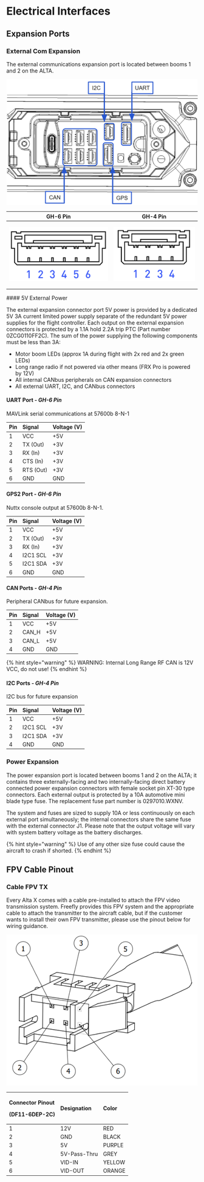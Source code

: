 # Electrical Interfaces

## Expansion Ports

### External Com Expansion

The external communications expansion port is located between booms 1 and 2 on the ALTA.

![](../../../.gitbook/assets/screenshot_54.png)

<table>
  <thead>
    <tr>
      <th style="text-align:center">GH-6 Pin</th>
      <th style="text-align:center">GH-4 Pin</th>
    </tr>
  </thead>
  <tbody>
    <tr>
      <td style="text-align:center">
        <p></p>
        <p>
          <img src="../../../.gitbook/assets/screenshot_53.png" alt/>
        </p>
      </td>
      <td style="text-align:center">
        <p></p>
        <p>
          <img src="../../../.gitbook/assets/screenshot_52.png" alt/>
        </p>
      </td>
    </tr>
  </tbody>
</table>#### 5V External Power

The external expansion connector port 5V power is provided by a dedicated 5V 3A current limited power supply separate of the redundant 5V power supplies for the flight controller. Each output on the external expansion connectors is protected by a 1.1A hold 2.2A trip PTC \(Part number 0ZCG0110FF2C\). The sum of the power supplying the following components must be less than 3A:

* Motor boom LEDs \(approx 1A during flight with 2x red and 2x green LEDs\)
* Long range radio if not powered via other means \(FRX Pro is powered by 12V\)
* All internal CANbus peripherals on CAN expansion connectors
* All external UART, I2C, and CANbus connectors

#### UART Port - _GH-6 Pin_

MAVLink serial communications at 57600b 8-N-1

| Pin | Signal | Voltage \(V\) |
| :--- | :--- | :--- |
| 1 | VCC | +5V |
| 2 | TX \(Out\) | +3V |
| 3 | RX \(In\) | +3V |
| 4 | CTS \(In\) | +3V |
| 5 | RTS \(Out\) | +3V |
| 6 | GND | GND |

#### GPS2 Port _- GH-6 Pin_

Nuttx console output at 57600b 8-N-1.

| Pin | Signal | Voltage \(V\) |
| :--- | :--- | :--- |
| 1 | VCC | +5V |
| 2 | TX \(Out\) | +3V |
| 3 | RX \(In\) | +3V |
| 4 | I2C1 SCL | +3V |
| 5 | I2C1 SDA | +3V |
| 6 | GND | GND |

#### CAN Ports _- GH-4 Pin_

Peripheral CANbus for future expansion.

| Pin | Signal | Voltage \(V\) |
| :--- | :--- | :--- |
| 1 | VCC | +5V |
| 2 | CAN\_H | +5V |
| 3 | CAN\_L | +5V |
| 4 | GND | GND |

{% hint style="warning" %}
WARNING: Internal Long Range RF CAN is 12V VCC, do not use!
{% endhint %}

#### I2C Ports _- GH-4 Pin_

I2C bus for future expansion

| Pin | Signal | Voltage \(V\) |
| :--- | :--- | :--- |
| 1 | VCC | +5V |
| 2 | I2C1 SCL | +3V |
| 3 | I2C1 SDA | +3V |
| 4 | GND | GND |

### Power Expansion

The power expansion port is located between booms 1 and 2 on the ALTA; it contains three externally-facing and two internally-facing direct battery connected power expansion connectors with female socket pin XT-30 type connectors. Each external output is protected by a 10A automotive mini blade type fuse. The replacement fuse part number is 0297010.WXNV.

The system and fuses are sized to supply 10A or less continuously on each external port simultaneously; the internal connectors share the same fuse with the external connector J1. Please note that the output voltage will vary with system battery voltage as the battery discharges.

{% hint style="warning" %}
Use of any other size fuse could cause the aircraft to crash if shorted. 
{% endhint %}

## FPV Cable Pinout

### Cable FPV TX

Every Alta X comes with a cable pre-installed to attach the FPV video transmission system. Freefly provides this FPV system and the appropriate cable to attach the transmitter to the aircraft cable, but if the customer wants to install their own FPV transmitter, please use the pinout below for wiring guidance.

![FPV TX Cable connector from aircraft \(Mating connector is HIROSE DF11-6DS-2C\)](../../../.gitbook/assets/850-00303-assembly-cable-fpv-tx-pinout-google-chrome-2019-10-29-15.06.17.png)



<table>
  <thead>
    <tr>
      <th style="text-align:left">
        <p>Connector Pinout</p>
        <p>(DF11-6DEP-2C)</p>
      </th>
      <th style="text-align:left">Designation</th>
      <th style="text-align:left">Color</th>
    </tr>
  </thead>
  <tbody>
    <tr>
      <td style="text-align:left">1</td>
      <td style="text-align:left">12V</td>
      <td style="text-align:left">RED</td>
    </tr>
    <tr>
      <td style="text-align:left">2</td>
      <td style="text-align:left">GND</td>
      <td style="text-align:left">BLACK</td>
    </tr>
    <tr>
      <td style="text-align:left">3</td>
      <td style="text-align:left">5V</td>
      <td style="text-align:left">PURPLE</td>
    </tr>
    <tr>
      <td style="text-align:left">4</td>
      <td style="text-align:left">5V-Pass-Thru</td>
      <td style="text-align:left">GREY</td>
    </tr>
    <tr>
      <td style="text-align:left">5</td>
      <td style="text-align:left">VID-IN</td>
      <td style="text-align:left">YELLOW</td>
    </tr>
    <tr>
      <td style="text-align:left">6</td>
      <td style="text-align:left">VID-OUT</td>
      <td style="text-align:left">ORANGE</td>
    </tr>
  </tbody>
</table>


